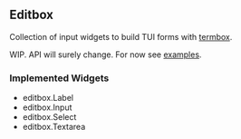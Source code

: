 ## Editbox

Collection of input widgets to build TUI forms
with [termbox](https://github.com/nsf/termbox-go).

WIP. API will surely change. For now see [examples](_examples).

### Implemented Widgets

* editbox.Label
* editbox.Input
* editbox.Select
* editbox.Textarea
